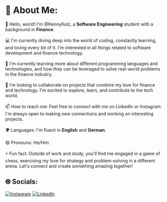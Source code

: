 # 💫 About Me:
👋 Hello, world! I'm @KennyKulz, a **Software Engineering** student with a background in **Finance**.  <br><br>💻 I'm currently diving deep into the world of coding, constantly learning, and loving every bit of it. I'm interested in all things related to software development and finance technology.<br><br>🌱 I'm currently learning more about different programming languages and technologies, and how they can be leveraged to solve real-world problems in the finance industry.<br><br>💞️ I’m looking to collaborate on projects that combine my love for finance and technology. I'm excited to explore, learn, and contribute to the tech world.<br><br>📫 How to reach me: Feel free to connect with me on LinkedIn or Instagram. I'm always open to making new connections and working on interesting projects.<br><br>🌍 Languages: I'm fluent in **English** and **German**.<br><br>😄 Pronouns: He/Him<br><br>⚡ Fun fact: Outside of work and study, you'll find me engaged in a game of chess, exercising my love for strategy and problem-solving in a different arena. Let's connect and create something amazing together!<br>


## 🌐 Socials:
[![Instagram](https://img.shields.io/badge/Instagram-%23E4405F.svg?logo=Instagram&logoColor=white)](https://instagram.com/kennykulz) [![LinkedIn](https://img.shields.io/badge/LinkedIn-%230077B5.svg?logo=linkedin&logoColor=white)](https://linkedin.com/in/kenny-siwawa) 

<!---
KennyKulz/KennyKulz is a ✨ special ✨ repository because its `README.md` (this file) appears on your GitHub profile.
You can click the Preview link to take a look at your changes.
--->
